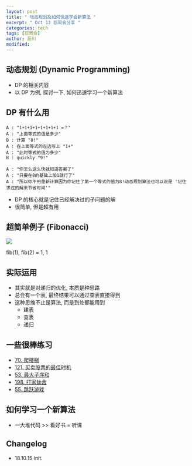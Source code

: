 ```yaml
---
layout: post
title: " 动态规划及如何快速学会新算法 "
excerpt: " Oct 13 怼周会分享 "
categories: tech
tags: [怼周会]
author: 沥川
modified:
---
```


## 动态规划 (Dynamic Programming)
- DP 的相关内容
- 以 DP 为例, 探讨一下, 如何迅速学习一个新算法


## DP 有什么用
```
A : "1+1+1+1+1+1+1+1 =？" 
A : "上面等式的值是多少"
B : 计算 "8!"
A : 在上面等式的左边写上 "1+" 
A : "此时等式的值为多少"
B : quickly "9!"

A : "你怎么这么快就知道答案了"
A : "只要在8的基础上加1就行了"
A : "所以你不用重新计算因为你记住了第一个等式的值为8!动态规划算法也可以说是 '记住求过的解来节省时间'"
```
- DP 的核心就是记住已经解决过的子问题的解
- 很简单, 但是超有用


## 超简单例子 (Fibonacci)

![](https://pics.ibrainbaby.cn/2018-10-13-124448.jpg)

fib(1), fib(2) = 1, 1


## 实际运用
- 其实就是对递归的优化, 本质是种思路
- 总会有一个表, 最终结果可以通过查表直接得到
- 这种思维不止是算法, 而是到处都能用到
    - 建表
    - 查表
    - 递归 

## 一些很棒练习
- [70. 爬楼梯](https://leetcode-cn.com/problems/climbing-stairs/description/)
- [121. 买卖股票的最佳时机](https://leetcode-cn.com/problems/best-time-to-buy-and-sell-stock/description/)
- [53. 最大子序和](https://leetcode-cn.com/problems/maximum-subarray/description/)
- [198. 打家劫舍](https://leetcode-cn.com/problems/house-robber/description/)
- [55. 跳跃游戏](https://leetcode-cn.com/problems/jump-game/description/)


## 如何学习一个新算法
- 一大堆代码 >> 看好书 = 听课

## Changelog
* 18.10.15 init.

